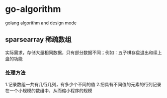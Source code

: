# go-algorithm
golang algorithm and design mode

## sparsearray 稀疏数组
 实际需求，存储大量相同数据，只有部分数据不同；例如：五子棋存盘退出和续上盘的功能
 ### 处理方法
1.记录数组一共有几行几列，有多少个不同的值
2.把具有不同值的元素的行列记录在一个小规模的数组中，从而缩小程序的规模